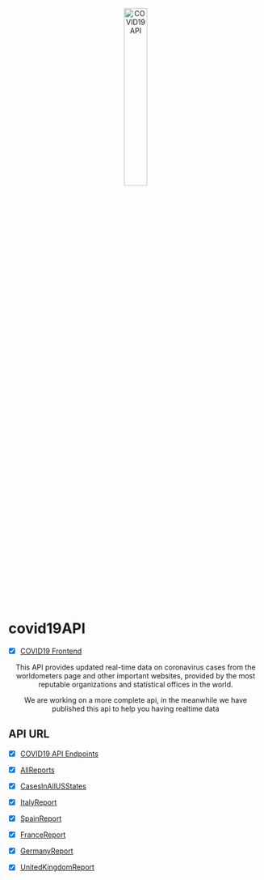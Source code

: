 
<p align="center">
  <img src="https://www.ncovid19.it/covidLogo.png" width="30%" alt="COVID19 API" />
</p>

# covid19API


- [x] [COVID19 Frontend](https://ncovid19.it)


<p align="center">This API provides updated real-time data on coronavirus cases from the worldometers page and other important websites, provided by the most reputable organizations and statistical offices in the world.</p>

<p align="center">
We are working on a more complete api, in the meanwhile we have published this api to help you having realtime data
</p>



## API URL
- [x] [COVID19 API Endpoints](https://www.ncovid19.it/api/v1/index.html)

- [x] [AllReports](https://www.ncovid19.it/api/v1/AllReports.php)

- [x] [CasesInAllUSStates](https://www.ncovid19.it/api/v1/CasesInAllUSStates.php)

- [x] [ItalyReport](https://www.ncovid19.it/api/v1/ItalyReport.php)

- [x] [SpainReport](https://www.ncovid19.it/api/v1/SpainReport.php)
- [x] [FranceReport](https://www.ncovid19.it/api/v1/FranceReport.php)
- [x] [GermanyReport](https://www.ncovid19.it/api/v1/GermanyReport.php)
- [x] [UnitedKingdomReport](https://www.ncovid19.it/api/v1/UnitedKingdomReport.php)


